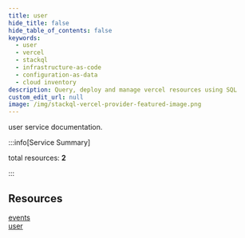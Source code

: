 ```yaml
---
title: user
hide_title: false
hide_table_of_contents: false
keywords:
  - user
  - vercel
  - stackql
  - infrastructure-as-code
  - configuration-as-data
  - cloud inventory
description: Query, deploy and manage vercel resources using SQL
custom_edit_url: null
image: /img/stackql-vercel-provider-featured-image.png
---
```


user service documentation.

:::info[Service Summary]

total resources: __2__  

:::

## Resources
<div class="row">
<div class="providerDocColumn">
<a href="/services/user/events/">events</a>
</div>
<div class="providerDocColumn">
<a href="/services/user/user/">user</a>
</div>
</div>